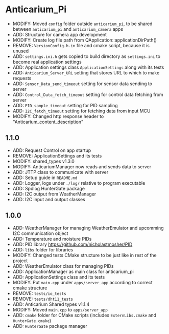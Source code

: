 # Anticarium_Pi

- MODIFY: Moved `config` folder outside `anticarium_pi`, to be shared between `anticarium_pi` and `anticarium_camera` apps
- ADD: Structure for camera app development
- MODIFY: Create log file path from QApplication::applicationDirPath()
- REMOVE: `VersionConfig.h.in` file and cmake script, because it is unused
- ADD: `settings.ini.h` gets copied to build directory as `settings.ini` to become real application settings
- ADD: Application settings class `ApplicationSettings` along with its tests
- ADD: `Anticarium_Server_URL` setting that stores URL to which to make requests
- ADD: `Sensor_Data_send_timeout` setting for sensor data sending to server
- ADD: `Control_Data_fetch_timeout` setting for control data fetching from server
- ADD: `PID_sample_timeout` setting for PID sampling
- ADD: `I2C_fetch_timeout` setting for fetching data from input MCU
- MODIFY: Changed http response header to "Anticarium_content_description"

## 1.1.0
- ADD: Request Control on app startup
- REMOVE: ApplicationSettings and its tests
- MODIFY: shared_types v1.3.0
- MODIFY: AnticariumManager now reads and sends data to server
- ADD: JTTP class to communicate with server
- ADD: Setup guide in `README.md`
- ADD: Logger, logs under `./log/` relative to program executable
- ADD: Spdlog HunterGate package
- ADD: I2C output from WeatherManager
- ADD: I2C input and output classes

## 1.0.0
- ADD: WeatherManager for managing WeatherEmulator and upcomming I2C communication object
- ADD: Temperature and moisture PIDs
- ADD: PID library https://github.com/nicholastmosher/PID
- ADD: `libs` folder for libraries 
- MODIFY: Changed tests CMake structure to be just like in rest of the project
- ADD: WeatherEmulator class for managing PIDs
- ADD: ApplicationManager as main class for anticarium_pi
- ADD: ApplicationSettings class and its tests
- MODIFY: Put `main.cpp` under `apps/server_app` according to correct cmake structure
- REMOVE: `tests/io_tests`
- REMOVE: `tests/dht11_tests`
- ADD: Anticarium Shared types v1.1.4
- MODIFY: Moved `main.cpp` to `apps/server_app`
- ADD: `cmake` folder for CMake scripts (includes `ExternLibs.cmake` and `HunterGate.cmake`)
- ADD: `HunterGate` package manager